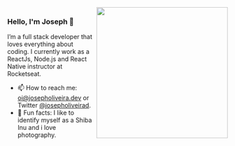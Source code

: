 <img align="right" src="https://github.com/josepholiveira/josepholiveira/blob/master/images/illustration.png" width="300"/>

### Hello, I'm Joseph 👋

I’m a full stack developer that loves everything about coding. I currently work as a ReactJs, Node.js and React Native instructor at Rocketseat. 

- 📫  How to reach me: oi@josepholiveira.dev or Twitter [@josepholiveirad](twitter.com/josepholiveirad).
- 🐶  Fun facts: I like to identify myself as a Shiba Inu and i love photography.

